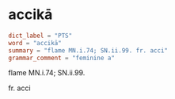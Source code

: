 # accikā

``` toml
dict_label = "PTS"
word = "accikā"
summary = "flame MN.i.74; SN.ii.99. fr. acci"
grammar_comment = "feminine a"
```

flame MN.i.74; SN.ii.99.

fr. acci

